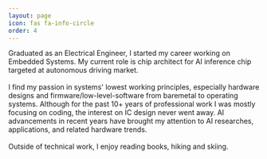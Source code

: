 ```yaml
---
layout: page
icon: fas fa-info-circle
order: 4
---
```


Graduated as an Electrical Engineer, I started my career working on Embedded Systems. My current role is chip architect for AI inference chip targeted at autonomous driving market.
\
\
I find my passion in systems' lowest working principles, especially hardware designs and firmware/low-level-software from baremetal to operating systems. Although for the past 10+ years of professional work I was mostly focusing on coding, the interest on IC design never went away. AI advancements in recent years have brought my attention to AI researches, applications, and related hardware trends.
\
\
Outside of technical work, I enjoy reading books, hiking and skiing.
